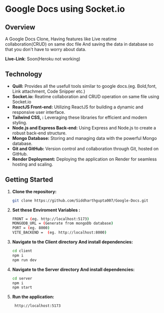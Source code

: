 # Google Docs using Socket.io


## Overview

A Google Docs Clone, Having features like Live reatime collaboration(CRUD) on same doc file And saving the data in database so that you don't have to worry about data.

 **Live-Link**: Soon(Heroku not working)
   

## Technology

- **Quill:** Provides all the usefull tools similar to google docs.(eg. Bold,font, Link attachment, Code Snipper etc.)
- **Socket.io:** Reatime collaboration and CRUD operation on same file using Socket.io
- **ReactJS Front-end:** Utilizing ReactJS for building a dynamic and responsive user interface.
- **Tailwind CSS, :** Leveraging these libraries for efficient and modern styling.
- **Node.js and Express Back-end:** Using Express and Node.js to create a robust back-end structure.
- **Mongo Database:** Storing and managing data with the powerful Mongo database.
- **Git and GitHub:** Version control and collaboration through Git, hosted on GitHub.
- **Render Deployment:** Deploying the application on Render for seamless hosting and scaling.


## Getting Started

1. **Clone the repository:**
   ```bash
   git clone https://github.com/Siddharthgupta007/Google-Docs.git

2. **Set these Enviroment Variables :**
    ```bash
    FRONT = (eg. http://localhost:5173)
    MONGODB_URL = (Generate from mongoDb database)
    PORT = (eg. 8000)
    VITE_BACKEND =  (eg. http://localhost:8000)


2. **Navigate to the Client directory And install dependencies:**
   ```bash
   cd client
   npm i
   npm run dev

3. **Navigate to the Server directory And install dependencies:**
   ```bash
   cd server
   npm i
   npm start


5. **Run the application:**
   ```bash
    http://localhost:5173
